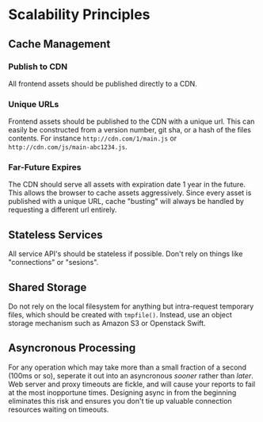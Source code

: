 # Scalability Principles

## Cache Management

### Publish to CDN
All frontend assets should be published directly to a CDN. 

### Unique URLs
Frontend assets should be published to the CDN with a unique url. This can easily be constructed from a version number, git sha, or a hash of the files contents. For instance `http://cdn.com/1/main.js` or `http://cdn.com/js/main-abc1234.js`.

### Far-Future Expires
The CDN should serve all assets with expiration date 1 year in the future. This allows the browser to cache assets aggressively. Since every asset is published with a unique URL, cache "busting" will always be handled by requesting a different url entirely.

## Stateless Services
All service API's should be stateless if possible. Don't rely on things like "connections" or "sesions".

## Shared Storage
Do not rely on the local filesystem for anything but intra-request temporary files, which should be created with `tmpfile()`. Instead, use an object storage mechanism such as Amazon S3 or Openstack Swift.

## Asyncronous Processing
For any operation which may take more than a small fraction of a second (100ms or so), seperate it out into an asyncronous *sooner* rather than *later*. Web server and proxy timeouts are fickle, and will cause your reports to fail at the most inopportune times. Designing async in from the beginning eliminates this risk and ensures you don't tie up valuable connection resources waiting on timeouts.
